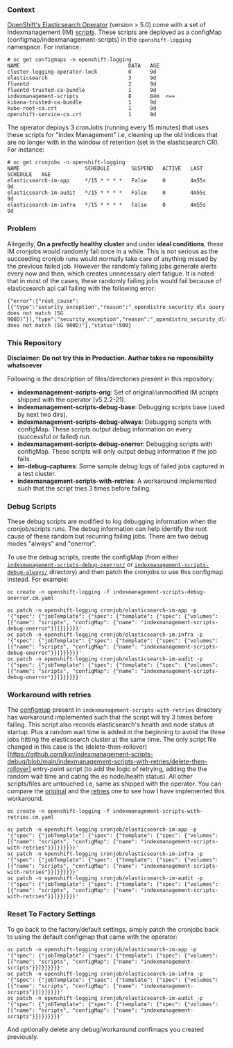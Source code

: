 ### Context
[OpenShift's Elasticsearch Operator](https://github.com/openshift/elasticsearch-operator "OpenShift's Elasticsearch Operator") (version > 5.0) come with a set of Indexmanagement (IM) [scripts](https://github.com/openshift/elasticsearch-operator/blob/release-5.2/internal/indexmanagement/scripts.go "scripts"). These scripts are deployed as a configMap (configmap/indexmanagement-scripts) in the `openshift-logging` namespace. For instance:

    # oc get configmaps -n openshift-logging
    NAME                                   DATA   AGE
    cluster-logging-operator-lock          0      9d
    elasticsearch                          3      9d
    fluentd                                2      9d
    fluentd-trusted-ca-bundle              1      9d
    indexmanagement-scripts                8      84m  <==
    kibana-trusted-ca-bundle               1      9d
    kube-root-ca.crt                       1      9d
    openshift-service-ca.crt               1      9d

The operator deploys 3 cronJobs (running every 15 minutes) that uses these scripts for "Index Management" i.e, cleaning up the old indices that are no longer with in the window of retention (set in the elasticsearch CR). For instance:

    # oc get cronjobs -n openshift-logging
    NAME                     SCHEDULE       SUSPEND   ACTIVE   LAST SCHEDULE   AGE
    elasticsearch-im-app     */15 * * * *   False     0        4m55s           9d
    elasticsearch-im-audit   */15 * * * *   False     0        4m55s           9d
    elasticsearch-im-infra   */15 * * * *   False     0        4m55s           9d

### Problem

Allegedly, **On a prefectly healthy cluster** and under **ideal conditions**, these IM cronjobs would randomly fail once in a while. This is not serious as the succeeding cronjob runs would normally take care of anything missed by the previous failed job. However the randomly failing jobs generate alerts every now and then, which creates unnecessary alert fatigue. It is noted that in most of the cases, these randomly failing jobs would fail because of elasticsearch api call failing with the following error:

    {"error":{"root_cause":[{"type":"security_exception","reason":"_opendistro_security_dls_query does not match (SG 900D)"}],"type":"security_exception","reason":"_opendistro_security_dls_query does not match (SG 900D)"},"status":500}


### This Repository

**Disclaimer: Do not try this in Production. Author takes no reponsibility whatsoever**

Following is the description of files/directories present in this repository:

- **indexmanagement-scripts-orig**: Set of original/unmodified IM scripts shipped with the operator (v5.2.2-21).
- **indexmanagement-scripts-debug-base**: Debugging scripts base (used by next two dirs).
- **indexmanagement-scripts-debug-always**: Debugging scripts with configMap. These scripts output debug information on every (successful or failed) run. 
- **indexmanagement-scripts-debug-onerror**: Debugging scripts with configMap. These scripts will only output debug information if the job fails.
- **im-debug-captures**: Some sample debug logs of failed jobs captured in a test cluster.
- **indexmanagement-scripts-with-retries**: A workaround implemented such that the script tries 3 times before failing.

### Debug Scripts

These debug scripts are modified to log debugging information when the cronjob/scripts runs. The debug information can help identify the root cause of these random but recurring failing jobs. There are two debug modes "always" and "onerror". 

To use the debug scripts, create the configMap (from either [`indexmanagement-scripts-debug-onerror/`](https://github.com/kxr/indexmanagement-scripts-debug/tree/main/indexmanagement-scripts-debug-onerror) or [`indexmanagement-scripts-debug-always/`](https://github.com/kxr/indexmanagement-scripts-debug/blob/main/indexmanagement-scripts-debug-always/indexmanagement-scripts-debug-always.cm.yaml) directory) and then patch the cronjobs to use this configmap instead. For example:

    oc create -n openshift-logging -f indexmanagement-scripts-debug-onerror.cm.yaml
    
    oc patch -n openshift-logging cronjob/elasticsearch-im-app -p '{"spec": {"jobTemplate": {"spec": {"template": {"spec": {"volumes": [{"name": "scripts", "configMap": {"name": "indexmanagement-scripts-debug-onerror"}}]}}}}}}'
    oc patch -n openshift-logging cronjob/elasticsearch-im-infra -p '{"spec": {"jobTemplate": {"spec": {"template": {"spec": {"volumes": [{"name": "scripts", "configMap": {"name": "indexmanagement-scripts-debug-onerror"}}]}}}}}}'
    oc patch -n openshift-logging cronjob/elasticsearch-im-audit -p '{"spec": {"jobTemplate": {"spec": {"template": {"spec": {"volumes": [{"name": "scripts", "configMap": {"name": "indexmanagement-scripts-debug-onerror"}}]}}}}}}'

### Workaround with retries

The [configmap](https://github.com/kxr/indexmanagement-scripts-debug/blob/main/indexmanagement-scripts-with-retries/indexmanagement-scripts-with-retries.cm.yaml) present in `indexmanagement-scripts-with-retries` directory has workaround implemented such that the script will try 3 times before failing. This script also records elasticsearch's health and node status at startup. Plus a random wait time is added in the beginning to avoid the three jobs hitting the elasticsearch cluster at the same time.
The only script file changed in this case is the (delete-then-rollover)[https://github.com/kxr/indexmanagement-scripts-debug/blob/main/indexmanagement-scripts-with-retries/delete-then-rollover] entry-point script (to add the logic of retrying, adding the the random wait time and cating the es node/health status). All other scripts/files are untouched i.e, same as shipped with the operator. You can compare the [original](https://github.com/kxr/indexmanagement-scripts-debug/blob/main/indexmanagement-scripts-orig/delete-then-rollover) and the [retries](https://github.com/kxr/indexmanagement-scripts-debug/blob/main/indexmanagement-scripts-with-retries/delete-then-rollover) one to see how I have implemented this workaround.


    oc create -n openshift-logging -f indexmanagement-scripts-with-retries.cm.yaml
    
    oc patch -n openshift-logging cronjob/elasticsearch-im-app -p '{"spec": {"jobTemplate": {"spec": {"template": {"spec": {"volumes": [{"name": "scripts", "configMap": {"name": "indexmanagement-scripts-with-retries"}}]}}}}}}'
    oc patch -n openshift-logging cronjob/elasticsearch-im-infra -p '{"spec": {"jobTemplate": {"spec": {"template": {"spec": {"volumes": [{"name": "scripts", "configMap": {"name": "indexmanagement-scripts-with-retries"}}]}}}}}}'
    oc patch -n openshift-logging cronjob/elasticsearch-im-audit -p '{"spec": {"jobTemplate": {"spec": {"template": {"spec": {"volumes": [{"name": "scripts", "configMap": {"name": "indexmanagement-scripts-with-retries"}}]}}}}}}'

### Reset To Factory Settings

To go back to the factory/default settings, simply patch the cronjobs back to using the default configmap that came with the operator:

    oc patch -n openshift-logging cronjob/elasticsearch-im-app -p '{"spec": {"jobTemplate": {"spec": {"template": {"spec": {"volumes": [{"name": "scripts", "configMap": {"name": "indexmanagement-scripts"}}]}}}}}}'
    oc patch -n openshift-logging cronjob/elasticsearch-im-infra -p '{"spec": {"jobTemplate": {"spec": {"template": {"spec": {"volumes": [{"name": "scripts", "configMap": {"name": "indexmanagement-scripts"}}]}}}}}}'
    oc patch -n openshift-logging cronjob/elasticsearch-im-audit -p '{"spec": {"jobTemplate": {"spec": {"template": {"spec": {"volumes": [{"name": "scripts", "configMap": {"name": "indexmanagement-scripts"}}]}}}}}}'

And optionally delete any debug/workaround confimaps you created previously.

